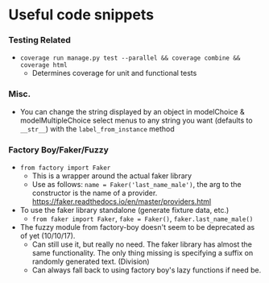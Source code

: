 # Useful code snippets

### Testing Related

* `coverage run manage.py test --parallel && coverage combine && coverage html`
    * Determines coverage for unit and functional tests

### Misc.
* You can change the string displayed by an object in modelChoice & modelMultipleChoice select menus to any string you want (defaults to `__str__`) with the `label_from_instance` method

### Factory Boy/Faker/Fuzzy
* `from factory import Faker`
    * This is a wrapper around the actual faker library
    * Use as follows: `name = Faker('last_name_male')`, the arg to the constructor is the name of a provider. https://faker.readthedocs.io/en/master/providers.html
* To use the faker library standalone (generate fixture data, etc.)
    * `from faker import Faker`, `fake = Faker()`, `faker.last_name_male()`
* The fuzzy module from factory-boy doesn't seem to be deprecated as of yet (10/10/17).
    * Can still use it, but really no need. The faker library has almost the same functionality. The only thing missing is specifying a suffix on randomly generated text. (Division)
    * Can always fall back to using factory boy's lazy functions if need be.
